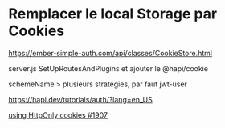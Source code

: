 # Remplacer le local Storage par Cookies

https://ember-simple-auth.com/api/classes/CookieStore.html

server.js SetUpRoutesAndPlugins et ajouter le @hapi/cookie

schemeName > plusieurs stratégies, par faut jwt-user

https://hapi.dev/tutorials/auth/?lang=en_US

[using HttpOnly cookies #1907](https://github.com/mainmatter/ember-simple-auth/issues/1907)